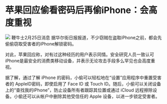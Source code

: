 # 苹果回应偷看密码后再偷iPhone：会高度重视

![](https://inews.gtimg.com/news_bt/OLPhbTI7EDlijJJuk8f9fJ-AWb9MQ5eWqPiYMQxPhpw6AAA/1000)
鞭牛士2月25日消息 据华尔街日报报道，不少窃贼在盗取iPhone之前，都会先偷偷窃取受害者的iPhone解锁密码。

对此，苹果回应称，对有过这种经历的用户表示同情。安全研究人员一致认可iPhone是最安全的消费类移动设备，并表示无论攻击手段多么罕见也会高度重视。

据了解，通过了解 iPhone 的密码，小偷可以轻松地在“设置”应用程序中重置受害者的 AppleID密码，即使启用了 Face ID 或 Touch
ID。随后，小偷可以关闭设备上的“查找我的iPhone”，防止设备所有者跟踪其位置或通过 iCloud 远程擦除设备。小偷还可以从帐户中删除其他受信任的
Apple 设备，以进一步锁定受害者。

